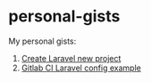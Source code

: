 # personal-gists
My personal gists:
1. [Create Laravel new project](https://gist.github.com/ralymov/33453f144279145d13974682570f722b)
2. [Gitlab CI Laravel config example](https://gist.github.com/ralymov/6b7a9670156209751fa6a5a4103df706)
